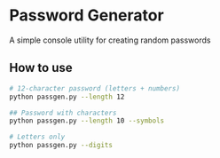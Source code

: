 # Password Generator

A simple console utility for creating random passwords

## How to use
```bash
# 12-character password (letters + numbers)
python passgen.py --length 12

## Password with characters
python passgen.py --length 10 --symbols

# Letters only
python passgen.py --digits

